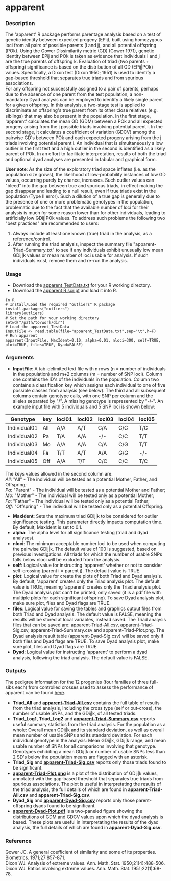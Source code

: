# apparent

### Description
The 'apparent' R package performs parentage analysis based on a test of genetic identity between expected progeny (EPij), built using homozygous loci from all pairs of possible parents (i and j), and all potential offspring (POk). Using the Gower Dissimilarity metric (GD) (Gower 1971), genetic identity between EPij and POk is taken as evidence that individuals i and j are the true parents of offspring k.  Evaluation of triad (two parents + offspring) significance is based on the distribution of all GD (EPij|POk) values. Specifically, a Dixon test (Dixon 1950; 1951) is used to identify a gap-based threshold that separates true triads and from spurious associations.  
For any offspring not successfully assigned to a pair of parents, perhaps due to the absence of one parent from the test population, a non-mandatory Dyad analysis can be employed to identify a likely single parent for a given offspring. In this analysis, a two-stage test is applied to discriminate an offspring's true parent from its other close relatives (e.g. siblings) that may also be present in the population. In the first stage, 'apparent' calculates the mean GD (GDM) between a POk and all expected progeny arising from the j possible triads involving potential parent i. In the second stage, it calculates a coefficient of variation (GDCV) among the pairwise GD's between POk and each expected progeny arising from the j triads involving potential parent i. An individual that is simultaneously a low outlier in the first test and a high outlier in the second is identified as a likely parent of POk. In an effort to facilitate interpretation, results of both the triad and optional dyad analyses are presented in tabular and graphical form.

**User note**: As the size of the exploratory triad space inflates (i.e. as the population size grows), the likelihood of low-probability instances of low GD values, occurring purely by chance, increases.  Such outlier values can "bleed" into the gap between true and spurious triads, in effect making the gap disappear and leading to a null result, even if true triads exist in the population (Type II error).  Such a dilution of a true gap is generally due to the presence of one or more problematic genotypes in the population, problematic due to the fact that the available number of loci for their analysis is much for some reason lower than for other individuals, leading to artificially low GDij|POk values.  To address such problems the following two "best practices" are recommended to users:
1.  Always include at least one known (true) triad in the analysis, as a reference/control.
2.  After running the triad analysis, inspect the summary file "apparent-Triad-Summary.txt" to see if any individuals exhibit unusually low mean GDij|k values or mean number of loci usable for analysis.  If such individuals exist, remove them and re-run the analysis.

### Usage
- Download the [apparent_TestData.txt](https://github.com/halelab/apparent/blob/master/apparent_TestData.txt) for your R working directory.  
- Download the [apparent R script](https://github.com/halelab/apparent/blob/master/apparent.R) and load it into R.
```
In R
# Install/Load the required "outliers" R package
install.packages("outliers")
library(outliers)
# Set the path for your working directory
setwd("/path/to/work/dir")
# Load the apparent_TestData
InputFile <- read.table(file="apparent_TestData.txt",sep="\t",h=F)
# Run apparent
apparent(InputFile, MaxIdent=0.10, alpha=0.01, nloci=300, self=TRUE, plot=TRUE, files=TRUE, Dyad=FALSE)
```

### Arguments
- **InputFile**: A tab-delimited text file with n rows (n = number of individuals in the population) and m+2 columns (m = number of SNP loci). Column one contains the ID's of the individuals in the population. Column two contains a classification key which assigns each individual to one of five possible classes from analysis (see below). The third and all subsequent columns contain genotype calls, with one SNP per column and the alleles separated by "/". A missing genotype is represented by "-/-".  An example input file with 5 individuals and 5 SNP loci is shown below:  

|Genotype|key|loci01|loci02|loci03|loci04|loci05|
|---|---|---|---|---|---|---|
|Individual01|All|A/A|A/T|C/A|C/C|T/C|
|Individual02|Pa|T/A|A/A|-/-|C/C|T/T|
|Individual03|Mo|A/A|A/A|C/A|C/G|T/T|
|Individual04|Fa|T/T|A/T|A/A|G/G|-/-|
|Individual05|Off|A/A|T/T|C/C|C/C|T/C|

The keys values allowed in the second column are:  
*All*: "All" - The individual will be tested as a potential Mother, Father, and Offspring;  
*Pa*: "Parent" - The individual will be tested as a potential Mother and Father;  
*Mo*: "Mother" - The individual will be tested only as a potential Mother;  
*Fa*: "Father" - The individual will be tested only as a potential Father;  
*Off*: "Offspring" - The individual will be tested only as a potential Offspring.  

- **MaxIdent**: Sets the maximum triad GDij|k to be considered for outlier significance testing. This parameter directly impacts computation time. By default, MaxIdent is set to 0.1.  
- **alpha**: The alpha level for all significance testing (triad and dyad analyses).  
- **nloci**: The minimum acceptable number loci to be used when computing the pairwise GDij|k. The default value of 100 is suggested, based on previous investigations. All triads for which the number of usable SNPs falls below nloci will be excluded from the analysis.  
- **self**: Logical value for instructing 'apparent' whether or not to consider self-crossing (parent i = parent j). The default value is TRUE.  
- **plot**: Logical value for create the plots of both Triad and Dyad analysis. By default, 'apparent' creates only the Triad analysis plot. The default value is TRUE, meaning 'apparent' creates only the Triad analysis plot. The Dyad analysis plot can't be printed, only saved (it is a pdf file with multiple plots for each significant offspring). To save Dyad analysis plot, make sure plot, files and Dyad flags are TRUE.  
- **files**: Logical value for saving the tables and graphics output files from both Triad and Dyad analysis. The default value is FALSE, meaning the results will be stored at local variables, instead saved. The Triad analysis files that can be saved are: apparent-Triad-All.csv, apparent-Triad-Sig.csv, apparent-Triad-Summary.csv and apparent-Triad-Plot.png. The Dyad analysis result table (apparent-Dyad-Sig.csv) will be saved only if both files and Dyad flags are TRUE. To save Dyad analysis plot, make sure plot, files and Dyad flags are TRUE.   
- **Dyad**: Logical value for instructing 'apparent' to perform a dyad analysis, following the triad analysis. The default value is FALSE.  

### Outputs
The pedigree information for the 12 progenies (four families of three full-sibs each) from controlled crosses used to assess the performance of apparent can be found [here](https://github.com/halelab/apparent/blob/master/Families.xlsx).  

- **Triad_All** and [**apparent-Triad-All.csv**](https://github.com/halelab/apparent/blob/master/outputs/apparent-Triad-All.csv) contains the full table of results from the triad analysis, including the cross type (self or out-cross), the number of usable SNPs, and the GDij|k, of all tested triads.  
- **Triad_Log1, Triad_Log2** and [**apparent-Triad-Summary.csv**](https://github.com/halelab/apparent/blob/master/outputs/apparent-Triad-Summary.csv) reports useful summary statistics from the triad analysis.  For the population as a whole: Overall mean GDij|k and its standard deviation, as well as overall mean number of usable SNPs and its standard deviation. For each individual genotype in the analysis: Mean GDij|k, GDij|k range, and mean usable number of SNPs for all comparisons involving that genotype.  Genotypes exhibiting a mean GDij|k or number of usable SNPs less than 2 SD's below the population means are flagged with an asterisk.   
- **Triad_Sig** and [**apparent-Triad-Sig.csv**](https://github.com/halelab/apparent/blob/master/outputs/apparent-Triad-Sig.csv) reports only those triads found to be significant.  
- [**apparent-Triad-Plot.png**](https://github.com/halelab/apparent/blob/master/outputs/apparent-Triad-Plot.png) is a plot of the distribution of GDij|k values, annotated with the gap-based threshold that separates true triads from spurious associations.  The plot is useful in interpretating the results of the triad analysis, the full details of which are found in **apparent-Triad-All.csv** and **apparent-Triad-Sig.csv**.  
- **Dyad_Sig** and [**apparent-Dyad-Sig.csv**](https://github.com/halelab/apparent/blob/master/outputs/apparent-Dyad-Sig.csv) reports only those parent-offspring dyads found to be significant.  
- [**apparent-Dyad-Plot.pdf**](https://github.com/halelab/apparent/blob/master/outputs/apparent-Dyad-Plot.pdf) is a two-paneled figure showing the distributions of GDM and GDCV values upon which the dyad analysis is based. These plots are useful in interpretating the results of the dyad analysis, the full details of which are found in **apparent-Dyad-Sig.csv**.

### Reference
Gower JC. A general coefficient of similarity and some of its properties. Biometrics. 1971;27:857-871.  
Dixon WJ. Analysis of extreme values. Ann. Math. Stat. 1950;21(4):488-506.  
Dixon WJ. Ratios involving extreme values. Ann. Math. Stat. 1951;22(1):68-78.

